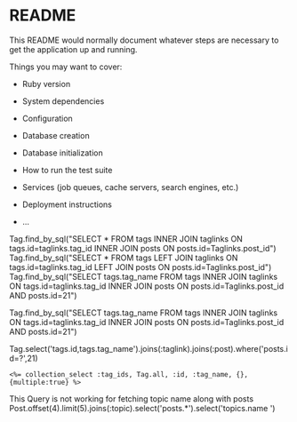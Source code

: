 # README

This README would normally document whatever steps are necessary to get the
application up and running.

Things you may want to cover:

* Ruby version

* System dependencies

* Configuration

* Database creation

* Database initialization

* How to run the test suite

* Services (job queues, cache servers, search engines, etc.)

* Deployment instructions

* ...

Tag.find_by_sql("SELECT * FROM tags INNER JOIN taglinks ON tags.id=taglinks.tag_id INNER JOIN posts ON posts.id=Taglinks.post_id")
Tag.find_by_sql("SELECT * FROM tags LEFT JOIN taglinks ON tags.id=taglinks.tag_id LEFT JOIN posts ON posts.id=Taglinks.post_id")
Tag.find_by_sql("SELECT tags.tag_name FROM tags INNER JOIN taglinks ON tags.id=taglinks.tag_id INNER JOIN posts ON posts.id=Taglinks.post_id AND posts.id=21")

Tag.find_by_sql("SELECT tags.tag_name FROM tags INNER JOIN taglinks ON tags.id=taglinks.tag_id INNER JOIN posts ON posts.id=Taglinks.post_id AND posts.id=21")

Tag.select('tags.id,tags.tag_name').joins(:taglink).joins(:post).where('posts.id=?',21)
<div class="field">
    
    <%= collection_select :tag_ids, Tag.all, :id, :tag_name, {}, {multiple:true} %>


  </div>



This Query is not working for fetching topic name along with posts
 Post.offset(4).limit(5).joins(:topic).select('posts.*').select('topics.name ')